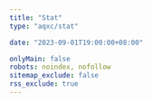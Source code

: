 ```yaml
---
title: "Stat"
type: "aqxc/stat"

date: "2023-09-01T19:00:00+08:00"

onlyMain: false
robots: noindex, nofollow
sitemap_exclude: false
rss_exclude: true
---
```

